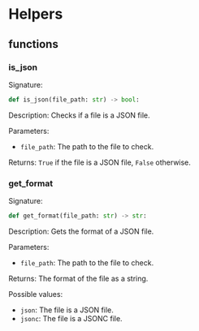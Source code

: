 # Helpers

## functions

### is_json

Signature:
```python
def is_json(file_path: str) -> bool:
```

Description:
Checks if a file is a JSON file.

Parameters:
- `file_path`: The path to the file to check.

Returns:
`True` if the file is a JSON file, `False` otherwise.

### get_format

Signature:
```python
def get_format(file_path: str) -> str:
```

Description:
Gets the format of a JSON file.

Parameters:
- `file_path`: The path to the file to check.

Returns:
The format of the file as a string.

Possible values:
- `json`: The file is a JSON file.
- `jsonc`: The file is a JSONC file.